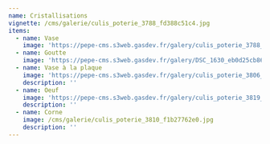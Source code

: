 ```yaml
---
name: Cristallisations
vignette: /cms/galerie/culis_poterie_3788_fd388c51c4.jpg
items:
  - name: Vase
    image: 'https://pepe-cms.s3web.gasdev.fr/galery/culis_poterie_3788_fd388c51c4.jpg'
  - name: Goutte
    image: 'https://pepe-cms.s3web.gasdev.fr/galery/DSC_1630_eb0d25cb86.JPG'
  - name: Vase à la plaque
    image: 'https://pepe-cms.s3web.gasdev.fr/galery/culis_poterie_3806_dd2555520a.jpg'
    description: ''
  - name: Oeuf
    image: 'https://pepe-cms.s3web.gasdev.fr/galery/culis_poterie_3819_87b1d05868.jpg'
    description: ''
  - name: Corne
    image: /cms/galerie/culis_poterie_3810_f1b27762e0.jpg
    description: ''
---
```



